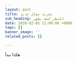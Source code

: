 ```yaml
---
layout: post
title: تجربة مقال جديد
sub_heading: للنظر كيف يظهر
date: 2020-02-05 21:00:00 +0000
tags: []
banner_image: ''
related_posts: []

---
```

هكذا نبدأ 
